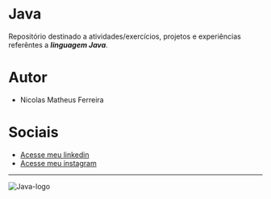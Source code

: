 # Java

Repositório destinado a atividades/exercícios, projetos e experiências referêntes a **_linguagem Java_**.

# Autor 

- Nicolas Matheus Ferreira

# Sociais

- [Acesse meu linkedin](https://www.linkedin.com/in/nicolas-matheus-ferreira-8465581a8/)
- [Acesse meu instagram](https://www.instagram.com/nicolas.matheus.ferreira/)
***
![Java-logo](https://user-images.githubusercontent.com/71523671/121933350-5abc4b80-cd1c-11eb-8b40-b88c9f3689b0.png)

